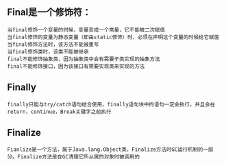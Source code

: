 ## Final是一个修饰符：
    当final修饰一个变量的时候，变量变成一个常量，它不能被二次赋值
    当final修饰的变量为静态变量（即由static修饰）时，必须在声明这个变量的时候给它赋值
    当final修饰方法时，该方法不能被重写
    当final修饰类时，该类不能被继承
    final不能修饰抽象类，因为抽象类中会有需要子类实现的抽象方法
    final不能修饰接口，因为该接口有需要实现类来实现的方法

## Finally
    finally只能与try/catch语句结合使用，finally语句块中的语句一定会执行，并且会在return，continue，Break关键字之前执行

## Finalize
    Fianlize是一个方法，属于Java.lang.Object类，Finalize方法时GC运行机制的一部分。Finalize方法是在GC清理它所从属的对象时被调用的
